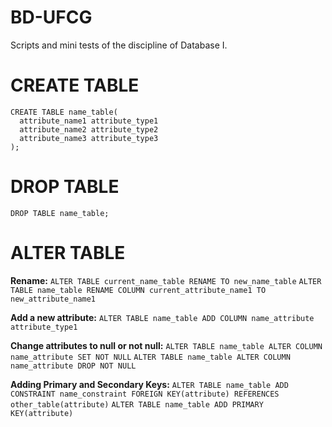 # BD-UFCG
Scripts and mini tests of the discipline of Database I.


# CREATE TABLE

```
CREATE TABLE name_table(
  attribute_name1 attribute_type1
  attribute_name2 attribute_type2
  attribute_name3 attribute_type3
);
```

# DROP TABLE 
```DROP TABLE name_table;```
  
# ALTER TABLE

**Rename:**
```ALTER TABLE current_name_table RENAME TO new_name_table```
```ALTER TABLE name_table RENAME COLUMN current_attribute_name1 TO new_attribute_name1```

**Add a new attribute:**
```ALTER TABLE name_table ADD COLUMN name_attribute attribute_type1```

**Change attributes to null or not null:**
```ALTER TABLE name_table ALTER COLUMN name_attribute SET NOT NULL```
```ALTER TABLE name_table ALTER COLUMN name_attribute DROP NOT NULL```

**Adding Primary and Secondary Keys:**
```ALTER TABLE name_table ADD CONSTRAINT name_constraint FOREIGN KEY(attribute) REFERENCES other_table(attribute)```
```ALTER TABLE name_table ADD PRIMARY KEY(attribute)```
